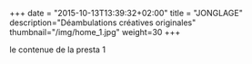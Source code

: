 +++
date = "2015-10-13T13:39:32+02:00"
title = "JONGLAGE"
description="Déambulations créatives originales"
thumbnail="/img/home_1.jpg"
weight=30
+++

le contenue de la presta 1